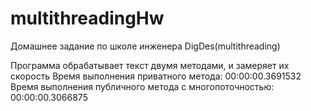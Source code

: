 # multithreadingHw
Домашнее задание по школе инженера DigDes(multithreading)

Программа обрабатывает текст двумя методами, и замеряет их скорость 
Время выполнения приватного метода: 00:00:00.3691532
Время выполнения публичного метода с многопоточностью: 00:00:00.3066875

